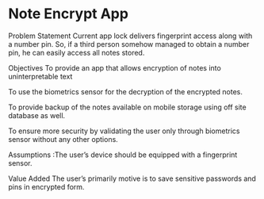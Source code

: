 # Note Encrypt App

Problem Statement
Current app lock delivers fingerprint access along with a number pin. 
So, if a third person somehow managed to obtain a number pin, he can easily access all notes stored.


Objectives
To provide an app that allows encryption of notes into   uninterpretable text 

To use the biometrics sensor for the decryption of the encrypted notes.

To provide backup of the notes available on mobile storage using off site database as well.

To ensure more security by validating the user only through biometrics sensor without any other options. 

Assumptions :The user’s device should be equipped with a fingerprint sensor.

Value Added
The user’s primarily motive is to save sensitive passwords and pins in encrypted form.

